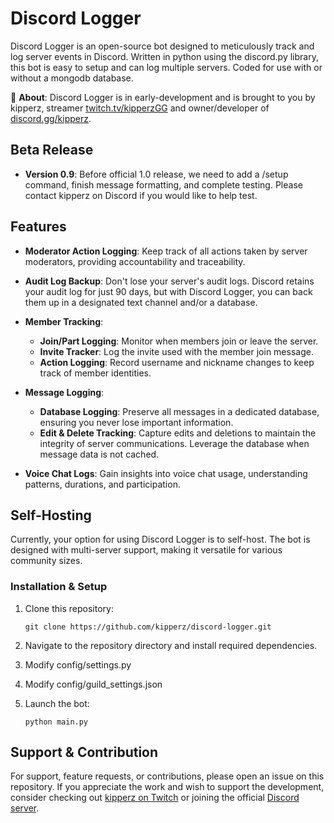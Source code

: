 
# Discord Logger

Discord Logger is an open-source bot designed to meticulously track and log server events in Discord. Written in python using the discord.py library, this bot is easy to setup and can log multiple servers. Coded for use with or without a mongodb database.

📝 **About**:
Discord Logger is in early-development and is brought to you by kipperz, streamer [twitch.tv/kipperzGG](https://twitch.tv/kipperzGG) and owner/developer of [discord.gg/kipperz](https://discord.gg/kipperz).

## Beta Release
- **Version 0.9**: Before official 1.0 release, we need to add a /setup command, finish message formatting, and complete testing. Please contact kipperz on Discord if you would like to help test.

## Features

- **Moderator Action Logging**: Keep track of all actions taken by server moderators, providing accountability and traceability.

- **Audit Log Backup**: Don't lose your server's audit logs. Discord retains your audit log for just 90 days, but with Discord Logger, you can back them up in a designated text channel and/or a database.

- **Member Tracking**:
  - **Join/Part Logging**: Monitor when members join or leave the server.
  - **Invite Tracker**: Log the invite used with the member join message.
  - **Action Logging**: Record username and nickname changes to keep track of member identities.

- **Message Logging**:
  - **Database Logging**: Preserve all messages in a dedicated database, ensuring you never lose important information.
  - **Edit & Delete Tracking**: Capture edits and deletions to maintain the integrity of server communications. Leverage the database when message data is not cached.

- **Voice Chat Logs**: Gain insights into voice chat usage, understanding patterns, durations, and participation.

## Self-Hosting

Currently, your option for using Discord Logger is to self-host. The bot is designed with multi-server support, making it versatile for various community sizes.

### Installation & Setup

1. Clone this repository:
   ```
   git clone https://github.com/kipperz/discord-logger.git
   ```

2. Navigate to the repository directory and install required dependencies.

3. Modify config/settings.py

4. Modify config/guild_settings.json

5. Launch the bot:
   ```
   python main.py
   ```

## Support & Contribution

For support, feature requests, or contributions, please open an issue on this repository. If you appreciate the work and wish to support the development, consider checking out [kipperz on Twitch](https://twitch.tv/kipperzGG) or joining the official [Discord server](https://discord.gg/kipperz).

